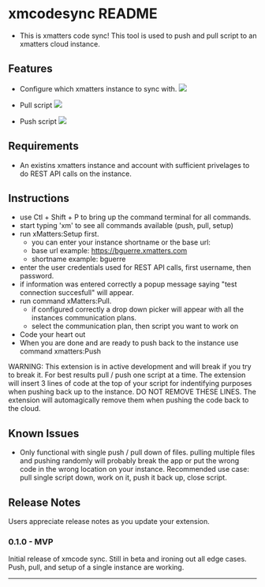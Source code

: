 # xmcodesync README

- This is xmatters code sync! This tool is used to push and pull script to an xmatters cloud instance.

## Features

- Configure which xmatters instance to sync with.
    ![](https://i.imgur.com/PoSy67z.gif)

- Pull script
    ![](https://i.imgur.com/KN6AC09.gif)

- Push script
    ![](https://i.imgur.com/elhPvlr.gif)

## Requirements

- An existins xmatters instance and account with sufficient privelages to do REST API calls on the instance.


## Instructions
 
- use Ctl + Shift + P to bring up the command terminal for all commands.
- start typing 'xm' to see all commands available (push, pull, setup)
- run xMatters:Setup first.
    - you can enter your instance shortname or the base url:
    - base url example: https://bguerre.xmatters.com
    - shortname example: bguerre
- enter the user credentials used for REST API calls, first username, then password.
- if information was entered correctly a popup message saying "test connection succesfull" will appear.
- run command xMatters:Pull.
    - if configured correctly a drop down picker will appear with all the instances communication plans.
    - select the communication plan, then script you want to work on
- Code your heart out
- When you are done and are ready to push back to the instance use command xmatters:Push

WARNING: This extension is in active development and will break if you try to break it. For best results pull / push one script at a time. The extension will insert 3 lines of code at the top of your script for indentifying purposes when pushing back up to the instance. DO NOT REMOVE THESE LINES. The extension will automagically remove them when pushing the code back to the cloud.

## Known Issues

- Only functional with single push / pull down of files. pulling multiple files and pushing randomly will probably break the app or put the wrong code in the wrong location on your instance. Recommended use case: pull single script down, work on it, push it back up, close script. 

## Release Notes

Users appreciate release notes as you update your extension.

### 0.1.0 - MVP

Initial release of xmcode sync. Still in beta and ironing out all edge cases. Push, pull, and setup of a single instance are working.


-----------------------------------------------------------------------------------------------------------